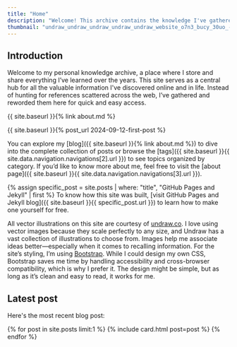 ```yaml
---
title: "Home"  
description: "Welcome! This archive contains the knowledge I've gathered throughout my life."  
thumbnail: "undraw_undraw_undraw_undraw_undraw_website_o7n3_bucy_30uo_-1-_d6br_0qfo.svg"
---
```


## Introduction

Welcome to my personal knowledge archive, a place where I store and share everything I’ve learned over the years. This site serves as a central hub for all the valuable information I've discovered online and in life. Instead of hunting for references scattered across the web, I’ve gathered and reworded them here for quick and easy access.

{{ site.baseurl }}{% link about.md %}

{{ site.baseurl }}{% post_url 2024-09-12-first-post %}

You can explore my [blog]({{ site.baseurl }}{% link about.md %}) to dive into the complete collection of posts or browse the [tags]({{ site.baseurl }}{{ site.data.navigation.navigations[2].url }}) to see topics organized by category. If you’d like to know more about me, feel free to visit the [about page]({{ site.baseurl }}{{ site.data.navigation.navigations[3].url }}).

{% assign specific_post = site.posts | where: "title", "GitHub Pages and Jekyll" | first %}
To know how this site was built, [visit GitHub Pages and Jekyll blog]({{ site.baseurl }}{{ specific_post.url }}) to learn how to make one yourself for free.

All vector illustrations on this site are courtesy of [undraw.co](https://undraw.co/). I love using vector images because they scale perfectly to any size, and Undraw has a vast collection of illustrations to choose from. Images help me associate ideas better—especially when it comes to recalling information. For the site’s styling, I’m using [Bootstrap](https://getbootstrap.com/). While I could design my own CSS, Bootstrap saves me time by handling accessibility and cross-browser compatibility, which is why I prefer it. The design might be simple, but as long as it’s clean and easy to read, it works for me.

<h2 class="mt-5">Latest post</h2>

Here's the most recent blog post:

<div class="row row-cols-1 row-cols-md-3 g-4">
  {% for post in site.posts limit:1 %}
  {% include card.html post=post %}
  {% endfor %}
</div>
